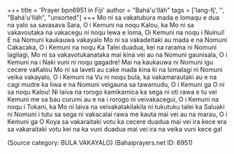 +++
title = 'Prayer bpn6951 in Fiji'
author = "Bahá'u'lláh"
tags = ['lang-fj', '', "Bahá'u'lláh", "unsorted"]
+++
Mo ni sa vakatubura mada e lomaqu e dua na yalo sa savasava Sara, O i Kemuni na noqu Kalou, ka Mo ni sa vakavoutaka na vakacegu ni noqu lewa e loma, Oi Kemuni na noqu i Nuinui! E na Nomuni kaukauwa vakayalo Mo ni sa vakadeitaki au mada e na Nomuni Cakacaka, O i Kemuni na noqu Ka Talei duadua, kei na rarama ni Nomuni lagilagi, Mo ni sa vakavotukanataka mai kina vei au na Nomuni gaunisala, O i Kemuni na i Naki vuni ni noqu gagadre! Mai na kaukauwa ni Nomuni igu cecere vaKalou Mo ni sa laveti au cake mada kina ki na lomalagi ni Nomuni veika vakayalo, O i Kemuni na Vu ni noqu bula, ka vakamarautaki au e na cagi mudre ka liwa e na Nomuni veigauna sa tawamudu, O i Kemuni ga O ni sa noqu Kalou! Ni laiva na rorogo kamikamica ka sega ni oti rawa e tu vei Kemuni me sa bau curumi au e na i rorogo ni veivakacegui, O i Kemuni na noqu i Tokani, ka Mo ni laiva na veivakatakilakila ni tukutuku talei ka Saluaki ni Nomuni i tutu sa sega ni vakacalai rawa me kauta mai vei au na marau, O i Kemuni ga O Koya sa vakaraitaki votu ka cecere duadua mai vei ira kece era sa vakaraitaki votu kei na ka vuni duadua mai vei ira na veika vuni kece ga!

(Source category: BULA VAKAYALO)
(Bahaiprayers.net ID: 6951)
